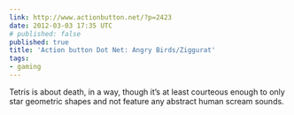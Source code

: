 ```yaml
---
link: http://www.actionbutton.net/?p=2423
date: 2012-03-03 17:35 UTC
# published: false
published: true
title: 'Action button Dot Net: Angry Birds/Ziggurat'
tags:
- gaming
---
```


Tetris is about death, in a way, though it’s at least courteous enough to only star geometric shapes and not feature any abstract human scream sounds.
